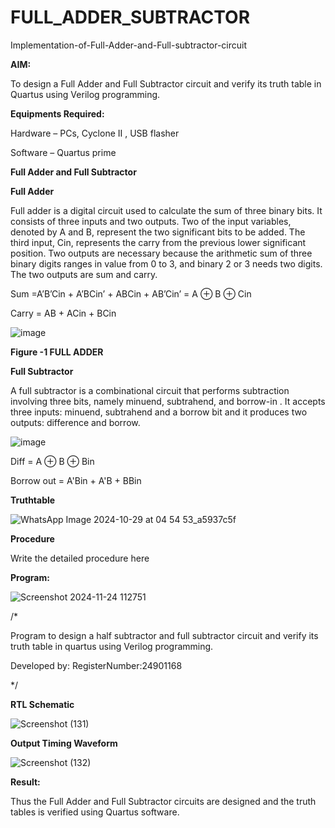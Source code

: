 # FULL_ADDER_SUBTRACTOR

Implementation-of-Full-Adder-and-Full-subtractor-circuit

**AIM:**

To design a Full Adder and Full Subtractor circuit and verify its truth table in Quartus using Verilog programming.

**Equipments Required:**

Hardware – PCs, Cyclone II , USB flasher

Software – Quartus prime

**Full Adder and Full Subtractor**

**Full Adder**

Full adder is a digital circuit used to calculate the sum of three binary bits. It consists of three inputs and two outputs. Two of the input variables, denoted by A and B, represent the two significant bits to be added. The third input, Cin, represents the carry from the previous lower significant position. Two outputs are necessary because the arithmetic sum of three binary digits ranges in value from 0 to 3, and binary 2 or 3 needs two digits. The two outputs are sum and carry.

Sum =A’B’Cin + A’BCin’ + ABCin + AB’Cin’ = A ⊕ B ⊕ Cin 

Carry = AB + ACin + BCin

![image](https://github.com/naavaneetha/FULL_ADDER_SUBTRACTOR/assets/154305477/0f30ba51-5ffb-4198-845f-18e054f675e7)

**Figure -1 FULL ADDER**

**Full Subtractor**

A full subtractor is a combinational circuit that performs subtraction involving three bits, namely minuend, subtrahend, and borrow-in . It accepts three inputs: minuend, subtrahend and a borrow bit and it produces two outputs: difference and borrow.

![image](https://github.com/naavaneetha/FULL_ADDER_SUBTRACTOR/assets/154305477/02b24f51-ab51-4304-9ad6-7b81ffc1ead5)

Diff = A ⊕ B ⊕ Bin 

Borrow out = A'Bin + A'B + BBin

**Truthtable**

![WhatsApp Image 2024-10-29 at 04 54 53_a5937c5f](https://github.com/user-attachments/assets/db13082b-7f0a-421e-89b5-835f9b185330)


**Procedure**

Write the detailed procedure here

**Program:**

![Screenshot 2024-11-24 112751](https://github.com/user-attachments/assets/2333a864-ecc3-45cd-a4ab-3b581c89f2c1)

/*

Program to design a half subtractor and full subtractor circuit and verify its truth table in quartus using Verilog programming.

Developed by: RegisterNumber:24901168

*/

**RTL Schematic**

![Screenshot (131)](https://github.com/user-attachments/assets/553a2bcd-f490-46a6-a1fc-28f97792d642)

**Output Timing Waveform**

![Screenshot (132)](https://github.com/user-attachments/assets/bbc83b27-3053-407c-a951-838df7c37867)


**Result:**

Thus the Full Adder and Full Subtractor circuits are designed and the truth tables is verified using Quartus software.



